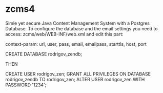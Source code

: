 # zcms4
Simle yet secure Java Content Management System with a Postgres Database.
To configure the database and the email settings you need to access:
zcms/web/WEB-INF/web.xml and edit this part:

context-param: url, user, pass, email, emailpass, starttls, host, port


CREATE DATABASE rodrigov_zendb;

THEN

CREATE USER rodrigov_zen;
GRANT ALL PRIVILEGES ON DATABASE rodrigov_zendb TO rodrigov_zen;
ALTER USER rodrigov_zen WITH PASSWORD '1234';
